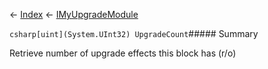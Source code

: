 ← [Index](Api-Index) ← [IMyUpgradeModule](Sandbox.ModAPI.Ingame.IMyUpgradeModule)

```csharp[uint](System.UInt32) UpgradeCount```##### Summary

Retrieve number of upgrade effects this block has (r/o)

